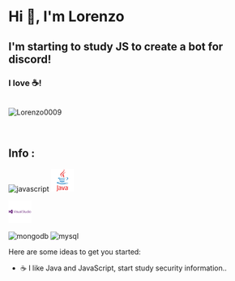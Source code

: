 <h1> Hi 👋, I'm Lorenzo </h1>

<h2> I'm starting to study JS to create a bot for discord! </h2>

<h3> I love ☕!</h3>

<br /><a>
    <img src="https://github-readme-stats.vercel.app/api?username=Lorenzo0009&show_icons=true&theme=dracula&count_private=true"
        alt="Lorenzo0009" />

</a><br />

<h2> Info :</h2>

<img src="https://devicons.github.io/devicon/devicon.git/icons/javascript/javascript-original.svg" alt="javascript"
    width="45" height="45" />
<img src="https://github.com/devicons/devicon/blob/master/icons/java/java-original-wordmark.svg" alt="java" width="45"
    height="45" />

<img src="https://github.com/devicons/devicon/blob/master/icons/visualstudio/visualstudio-plain-wordmark.svg"
    alt="visual code" width="45" height="45" />

<img src="https://devicons.github.io/devicon/devicon.git/icons/mongodb/mongodb-original-wordmark.svg" alt="mongodb" width="45" height="45"/>     
<img src="https://devicons.github.io/devicon/devicon.git/icons/mysql/mysql-original-wordmark.svg" alt="mysql" width="45" height="45"/>
<!--
**Lorenzo0009/Lorenzo0009** is a ✨ _special_ ✨ repository because its `README.md` (this file) appears on your GitHub profile.
 <img src="" alt="java" width="45" height="45" /> -->

Here are some ideas to get you started:
- ☕ I like Java and JavaScript, start study security information..
>